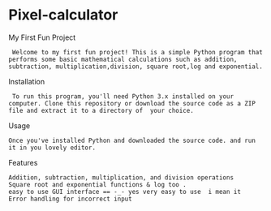 # Pixel-calculator

My First Fun Project

     Welcome to my first fun project! This is a simple Python program that performs some basic mathematical calculations such as addition, subtraction, multiplication,division, square root,log and exponential.

Installation

     To run this program, you'll need Python 3.x installed on your computer. Clone this repository or download the source code as a ZIP file and extract it to a directory of  your choice.

Usage

    Once you've installed Python and downloaded the source code. and run it in you lovely editor.

Features

    Addition, subtraction, multiplication, and division operations
    Square root and exponential functions & log too .
    easy to use GUI interface == -_- yes very easy to use  i mean it 
    Error handling for incorrect input
